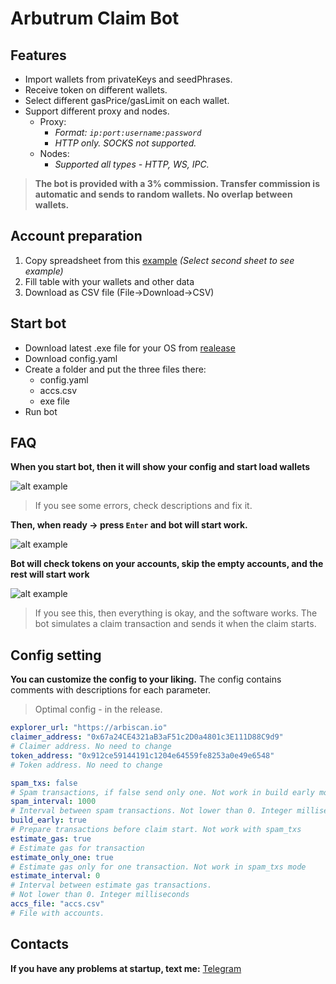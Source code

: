 # Arbutrum Claim Bot

## Features

- Import wallets from privateKeys and seedPhrases.
- Receive token on different wallets.
- Select different gasPrice/gasLimit on each wallet.
- Support different proxy and nodes.
    + Proxy:
        * *Format: `ip:port:username:password`*
        * *HTTP only. SOCKS not supported.*
    + Nodes:
        * *Supported all types - HTTP, WS, IPC.*

> **The bot is provided with a 3% commission.
> Transfer commission is automatic and sends to random wallets.
> No overlap between wallets.**

## Account preparation

1. Copy spreadsheet from this [example](https://docs.google.com/spreadsheets/d/19y2zmGv4v1oBl3JwqA3hNjAWkENzTA86IHy1HYCOIPQ/edit#gid=0) *(Select second sheet to see example)*
2. Fill table with your wallets and other data 
3. Download as CSV file (File->Download->CSV)

## Start bot

- Download latest .exe file for your OS from [realease](https://github.com/frendri/arbitrum-claim/releases/tag/release)
- Download config.yaml
- Create a folder and put the three files there:
  + config.yaml
  + accs.csv
  + exe file
- Run bot

## FAQ
**When you start bot, then it will show your config and start load wallets**

![alt example](https://img4.teletype.in/files/b1/02/b10202f2-64b4-46f4-a0ec-f250ba14dc06.png)

> If you see some errors, check descriptions and fix it.

**Then, when ready -> press `Enter` and bot will start work.**

![alt example](https://img4.teletype.in/files/f9/c8/f9c806ef-c8b4-488f-929d-652f82668301.png)

**Bot will check tokens on your accounts, skip the empty accounts, and the rest will start work**

![alt example](https://img3.teletype.in/files/62/9e/629e75cb-50bd-44f6-a506-86de0f495d73.jpeg)

> If you see this, then everything is okay, and the software works.
> The bot simulates a claim transaction and sends it when the claim starts.

## Config setting
**You can customize the config to your liking.**
The config contains comments with descriptions for each parameter.
> Optimal config - in the release.

```yaml
explorer_url: "https://arbiscan.io"
claimer_address: "0x67a24CE4321aB3aF51c2D0a4801c3E111D88C9d9"
# Claimer address. No need to change
token_address: "0x912ce59144191c1204e64559fe8253a0e49e6548"
# Token address. No need to change

spam_txs: false
# Spam transactions, if false send only one. Not work in build early mode
spam_interval: 1000
# Interval between spam transactions. Not lower than 0. Integer milliseconds
build_early: true
# Prepare transactions before claim start. Not work with spam_txs
estimate_gas: true
# Estimate gas for transaction
estimate_only_one: true
# Estimate gas only for one transaction. Not work in spam_txs mode
estimate_interval: 0
# Interval between estimate gas transactions.
# Not lower than 0. Integer milliseconds
accs_file: "accs.csv"
# File with accounts.
```

## Contacts
**If you have any problems at startup, text me:**
[Telegram](https://t.me/frendri)
